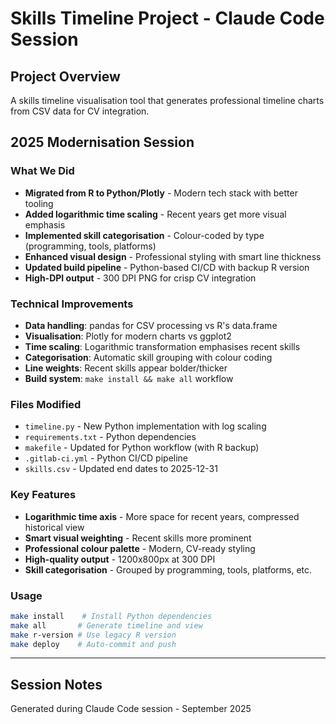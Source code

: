 # Skills Timeline Project - Claude Code Session

## Project Overview

A skills timeline visualisation tool that generates professional timeline
charts from CSV data for CV integration.

## 2025 Modernisation Session

### What We Did

- **Migrated from R to Python/Plotly** - Modern tech stack with better tooling
- **Added logarithmic time scaling** - Recent years get more visual emphasis
- **Implemented skill categorisation** - Colour-coded by type (programming,
  tools, platforms)
- **Enhanced visual design** - Professional styling with smart line thickness
- **Updated build pipeline** - Python-based CI/CD with backup R version
- **High-DPI output** - 300 DPI PNG for crisp CV integration

### Technical Improvements

- **Data handling**: pandas for CSV processing vs R's data.frame
- **Visualisation**: Plotly for modern charts vs ggplot2
- **Time scaling**: Logarithmic transformation emphasises recent skills
- **Categorisation**: Automatic skill grouping with colour coding
- **Line weights**: Recent skills appear bolder/thicker
- **Build system**: `make install && make all` workflow

### Files Modified

- `timeline.py` - New Python implementation with log scaling
- `requirements.txt` - Python dependencies
- `makefile` - Updated for Python workflow (with R backup)
- `.gitlab-ci.yml` - Python CI/CD pipeline
- `skills.csv` - Updated end dates to 2025-12-31

### Key Features

- **Logarithmic time axis** - More space for recent years, compressed
  historical view
- **Smart visual weighting** - Recent skills more prominent
- **Professional colour palette** - Modern, CV-ready styling
- **High-quality output** - 1200x800px at 300 DPI
- **Skill categorisation** - Grouped by programming, tools, platforms, etc.

### Usage

```bash
make install    # Install Python dependencies
make all       # Generate timeline and view
make r-version # Use legacy R version
make deploy    # Auto-commit and push
```

---

## Session Notes

Generated during Claude Code session - September 2025
